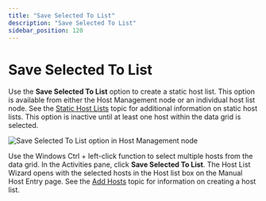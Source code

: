 ```yaml
---
title: "Save Selected To List"
description: "Save Selected To List"
sidebar_position: 120
---
```


# Save Selected To List

Use the **Save Selected To List** option to create a static host list. This option is available from
either the Host Management node or an individual host list node. See the
[Static Host Lists](/docs/accessanalyzer/11.6/admin/hostmanagement/lists.md#static-host-lists)
topic for additional information on static host lists. This option is inactive until at least one
host within the data grid is selected.

![Save Selected To List option in Host Management node](/images/accessanalyzer/11.6/admin/hostmanagement/actions/savetolist.webp)

Use the Windows Ctrl + left-click function to select multiple hosts from the data grid. In the
Activities pane, click **Save Selected To List**. The Host List Wizard opens with the selected hosts
in the Host list box on the Manual Host Entry page. See the
[Add Hosts](/docs/accessanalyzer/11.6/admin/hostmanagement/actions/add.md)
topic for information on creating a host list.
